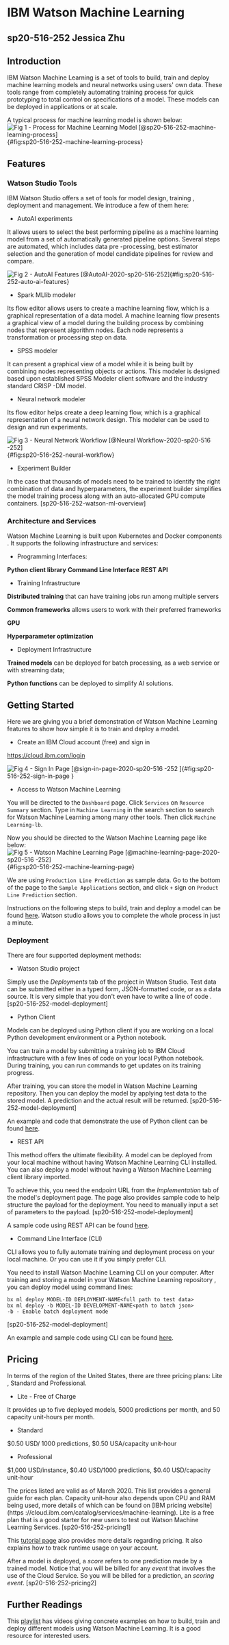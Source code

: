 # IBM Watson Machine Learning 
## sp20-516-252 Jessica Zhu

## Introduction 

IBM Watson Machine Learning is a set of tools to build, train and deploy machine
 learning models and neural networks using users' own data. These tools range
  from completely automating training process for quick prototyping to total
   control on specifications of a model. These models can be deployed in
    applications or at scale.
  
  A typical process for machine learning model is shown below:
![Fig 1 - Process for Machine Learning Model [@sp20-516-252-machine-learning-process]](image/ml_process.png){#fig:sp20-516-252-machine-learning-process}

## Features

### Watson Studio Tools

IBM Watson Studio offers a set of tools for model design, training
, deployment and management. We introduce a few of them here:

- AutoAI experiments
 
 It allows users to select the best performing pipeline as a machine
  learning model from a set of automatically generated pipeline options. Several steps are automated, which includes data pre
 -processing, best estimator selection and the generation of model candidate pipelines
  for review and compare.

![Fig 2 - AutoAI Features [@AutoAI-2020-sp20-516-252]](image/autoai_overview.png){#fig:sp20-516-252-auto-ai-features}

- Spark MLlib modeler

Its flow editor allows users to create a machine learning flow, which is a
 graphical representation of a data model. A machine learning flow presents a
  graphical view of a model during the building process by combining nodes that
   represent algorithm nodes. Each node represents a transformation or
    processing step on data.

- SPSS modeler

It can present a graphical view of a model while it is being built by
 combining nodes representing objects or actions. This modeler is designed based
  upon established SPSS Modeler client software and the industry standard CRISP
  -DM model.

- Neural network modeler

Its flow editor helps create a deep learning flow, which is a graphical
 representation of a neural network design. This modeler can be used to design
  and run experiments.   
  
![Fig 3 - Neural Network Workflow [@Neural Workflow-2020-sp20-516
-252]](image/neural-workflow.png){#fig:sp20-516-252-neural-workflow}

- Experiment Builder

In the case that thousands of models need to be trained to identify the
 right combination of data and hyperparameters, the experiment builder
  simplifies the model training process along with an auto-allocated GPU
   compute containers. [sp20-516-252-watson-ml-overview]
   
### Architecture and Services

Watson Machine Learning is built upon Kubernetes and Docker components
. It supports the following infrastructure and services:

- Programming Interfaces:

**Python client library**
**Command Line Interface**
**REST API**

- Training Infrastructure 

**Distributed training** that can have training jobs run among multiple servers

**Common frameworks** allows users to work with their preferred frameworks

**GPU** 

**Hyperparameter optimization** 

- Deployment Infrastructure

**Trained models** can be deployed for batch processing, as a web service
 or with streaming data;
 
**Python functions** can be deployed to simplify AI solutions.

## Getting Started

Here we are giving you a brief demonstration of Watson Machine Learning
 features to show how simple it is to train and deploy a model.
 
- Create an IBM Cloud account (free) and sign in

<https://cloud.ibm.com/login>

![Fig 4 - Sign In Page [@sign-in-page-2020-sp20-516
-252
]](image/sign_in_page.png){#fig:sp20-516-252-sign-in-page
}

- Access to Watson Machine Learning

You will be directed to the `Dashboard` page. Click `Services` on `Resource
 Summary` section. Type in `Machine Learning` in the search section to search
  for Watson Machine Learning among many other tools. Then click `Machine
   Learning-lb`.

Now you should be directed to the Watson Machine Learning page like below:
![Fig 5 - Watson Machine Learning Page [@machine-learning-page-2020-sp20-516
-252]](image/machine-learning-page.png){#fig:sp20-516-252-machine-learning-page}

We are using `Production Line Prediction` as sample data. Go to the bottom
 of the page to the `Sample Applications` section, and click `+` sign on
  `Product Line Prediction` section. 
  
Instructions on the following steps to build, train and deploy a model can be
 found [here](https://developer.ibm.com/technologies/data-science/tutorials/watson-studio-auto-ai/).
Watson studio allows you to complete the whole process in just a minute.

### Deployment 

There are four supported deployment methods: 

* Watson Studio project

Simply use the *Deployments* tab of the project in Watson Studio. Test data
 can be submitted either in a typed form, JSON-formatted code, or as a data
  source. It is very simple that you don't even have to write a line of code
  . [sp20-516-252-model-deployment]

* Python Client 

Models can be deployed using Python client if you are working on a local
 Python development environment or a Python notebook. 
 
You can train a model by submitting a training job to IBM Cloud
 infrastructure with a few lines of code on your local Python notebook. During training, you can run commands to get updates on its
  training progress. 
  
  After training, you can store the model in Watson Machine Learning
   repository. Then you can deploy the model by applying test data to the
    stored model. A prediction and the actual result will be returned. [sp20-516-252-model-deployment]
    
An example and code that demonstrate the use of Python client can be
 found [here](https://dataplatform.cloud.ibm.com/docs/content/wsj/analyze-data/ml-python-mnist-tutorial.html).  

* REST API

This method offers the ultimate flexibility. A model can be deployed from
 your local machine without having Watson Machine Learning CLI installed. You
  can also deploy a model without having a Watson Machine Learning client
   library imported.
   
   To achieve this, you need the endpoint URL from the *Implementation* tab
    of the model's deployment page. The page also provides sample code to
     help structure the payload for the deployment. You need to manually
      input a set of parameters to the payload. [sp20-516-252-model-deployment]
      
A sample code using REST API can be found [here](https://dataplatform.cloud.ibm.com/docs/content/wsj/analyze-data/ml-deploy_new.html?linkInPage=true#rest).  

* Command Line Interface (CLI)

CLI allows you to fully automate training and deployment process on your
 local machine. Or you can use it if you simply prefer CLI. 
 
 You need to install Watson Machine Learning CLI on your computer. After
  training and storing a model in your Watson Machine Learning repository
  , you can deploy model using command lines:
  
  ```
bx ml deploy MODEL-ID DEPLOYMENT-NAME<full path to test data>
bx ml deploy -b MODEL-ID DEVELOPMENT-NAME<path to batch json>
-b - Enable batch deployment mode
```
[sp20-516-252-model-deployment]

An example and sample code using CLI can be found [here](https://dataplatform.cloud.ibm.com/docs/content/wsj/analyze-data/ml-deploy_new.html?linkInPage=true#rest).  

## Pricing

In terms of the region of the United States, there are three pricing plans: Lite
, Standard and Professional.
 
 - Lite - Free of Charge
 
 It provides up to five deployed models, 5000 predictions per month, and 50
  capacity unit-hours per month.
  
- Standard

$0.50 USD/ 1000 predictions, $0.50 USA/capacity unit-hour

- Professional

$1,000 USD/instance, $0.40 USD/1000 predictions, $0.40 USD/capacity unit-hour

The prices listed are valid as of March 2020. This list provides a general
guide for each plan. Capacity unit-hour also depends upon CPU and RAM being
 used, more details of which can be found on [IBM pricing website](https
 ://cloud.ibm.com/catalog/services/machine-learning). Lite is a free plan
  that is a good starter for new users to test out Watson
  Machine Learning Services. [sp20-516-252-pricing1]
  
  This [tutorial page](https://dataplatform.cloud.ibm.com/docs/content/wsj/analyze-data/track-runtime-usage-wml.html?audience=wdp) 
  also provides more details regarding pricing. It also explains how to track
   runtime usage on your account.
  
After a model is deployed, a *score* refers to one prediction made by a
 trained model. Notice that you will be billed for any *event* that involves
  the use of the Cloud Service. So you will be billed for a prediction, an
   *scoring event*. [sp20-516-252-pricing2]
   
## Further Readings

This [playlist](https://www.youtube.com/watch?v=DBRGlAHdj48&list=PLzpeuWUENMK2PYtasCaKK4bZjaYzhW23L&index=1) has videos giving concrete examples on how to build, train and
 deploy different models using Watson Machine Learning. It is a good resource
  for interested users. 